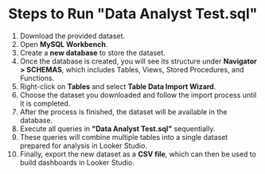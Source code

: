 # Steps to Run "Data Analyst Test.sql"

1. Download the provided dataset.
2. Open **MySQL Workbench**.
3. Create a **new database** to store the dataset.
4. Once the database is created, you will see its structure under **Navigator > SCHEMAS**, which includes Tables, Views, Stored Procedures, and Functions.
5. Right-click on **Tables** and select **Table Data Import Wizard**.
6. Choose the dataset you downloaded and follow the import process until it is completed.
7. After the process is finished, the dataset will be available in the database.
8. Execute all queries in **"Data Analyst Test.sql"** sequentially.
9. These queries will combine multiple tables into a single dataset prepared for analysis in Looker Studio.
10. Finally, export the new dataset as a **CSV file**, which can then be used to build dashboards in Looker Studio.
